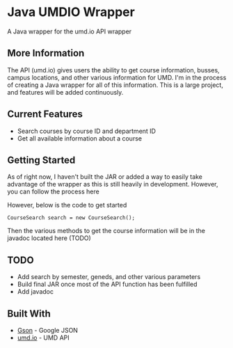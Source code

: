 # Java UMDIO Wrapper

A Java wrapper for the umd.io API wrapper

## More Information

The API (umd.io) gives users the ability to get course information, busses, campus locations, and other various information for UMD. I'm in the process of creating a Java wrapper for all of this information. This is a large project, and features will be added continuously.

## Current Features

* Search courses by course ID and department ID
* Get all available information about a course

## Getting Started

As of right now, I haven't built the JAR or added a way to easily take advantage of the wrapper as this is still heavily in development. However, you can follow the process here

However, below is the code to get started
```
CourseSearch search = new CourseSearch();
```

Then the various methods to get the course information will be in the javadoc located here (TODO)

## TODO

* Add search by semester, geneds, and other various parameters
* Build final JAR once most of the API function has been fulfilled
* Add javadoc

## Built With

* [Gson](https://github.com/google/gson) - Google JSON 
* [umd.io](http://umd.io) - UMD API
